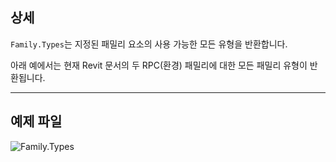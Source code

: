 ## 상세
`Family.Types`는 지정된 패밀리 요소의 사용 가능한 모든 유형을 반환합니다.

아래 예에서는 현재 Revit 문서의 두 RPC(환경) 패밀리에 대한 모든 패밀리 유형이 반환됩니다.
___
## 예제 파일

![Family.Types](./Revit.Elements.Family.Types_img.jpg)

